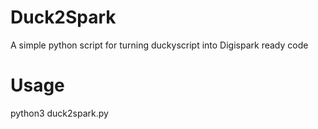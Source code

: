 # Duck2Spark
A simple python script for turning duckyscript into Digispark ready code
# Usage
python3 duck2spark.py
